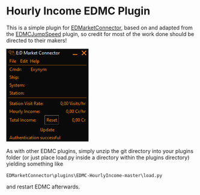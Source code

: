 # Hourly Income EDMC Plugin

This is a simple plugin for [EDMarketConnector](https://github.com/Marginal/EDMarketConnector/wiki), based on and adapted from the [EDMCJumpSpeed](https://github.com/inorton/EDMCJumpSpeed) plugin, so credit for most of the work done should be directed to their makers!

![In-game Screenshot](Screenshot.png)

As with other EDMC plugins, simply unzip the git directory into your plugins folder (or just place load.py inside a directory within the plugins directory) yielding something like
```
EDMarketConnector\plugins\EDMC-HourlyIncome-master\load.py
```
and restart EDMC afterwards.

